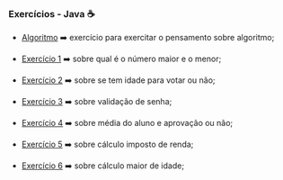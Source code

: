 ### Exercícios - Java :coffee: 

* ​[Algoritmo](https://github.com/Feruaro/Pan-Academy-Java/blob/main/Aulas/09-10/algoritmo.md)   :arrow_right:  exercício para exercitar o pensamento sobre algoritmo; 

* [Exercício 1](https://github.com/Feruaro/Pan-Academy-Java/blob/main/Aulas/09-10/Condicionais/src/ExerciciosCondicionais.java)  :arrow_right:  sobre qual é o número maior e o menor; 

* [Exercício 2](https://github.com/Feruaro/Pan-Academy-Java/blob/main/Aulas/09-10/Condicionais/src/ExerciciosCondicionais2.java)  :arrow_right:  sobre se tem idade para votar ou não;

* [Exercício 3](https://github.com/Feruaro/Pan-Academy-Java/blob/main/Aulas/09-10/Condicionais/src/ExerciciosCondicionais3.java)  :arrow_right:  sobre validação de senha;

* [Exercício 4](https://github.com/Feruaro/Pan-Academy-Java/blob/main/Aulas/09-10/Condicionais/src/ExerciciosCondicionais4.java)  :arrow_right:  sobre média do aluno e aprovação ou não; 

* [Exercício 5](https://github.com/Feruaro/Pan-Academy-Java/blob/main/Aulas/09-10/Condicionais/src/ImpostoRenda.java)  :arrow_right:  sobre cálculo imposto de renda;

* [Exercício 6](https://github.com/Feruaro/Pan-Academy-Java/blob/main/Aulas/09-10/Condicionais/src/MaiorIdade.java)  :arrow_right:  sobre cálculo maior de idade;

  ​

  ​